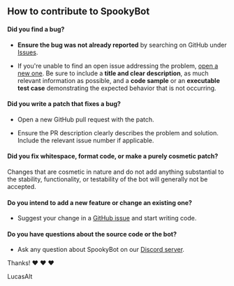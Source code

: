 ## How to contribute to SpookyBot

#### **Did you find a bug?**

* **Ensure the bug was not already reported** by searching on GitHub under [Issues](https://github.com/LucasCtrl/spookyBot/issues).

* If you're unable to find an open issue addressing the problem, [open a new one](https://github.com/LucasCtrl/spookyBot/issues/new). Be sure to include a **title and clear description**, as much relevant information as possible, and a **code sample** or an **executable test case** demonstrating the expected behavior that is not occurring.

#### **Did you write a patch that fixes a bug?**

* Open a new GitHub pull request with the patch.

* Ensure the PR description clearly describes the problem and solution. Include the relevant issue number if applicable.

#### **Did you fix whitespace, format code, or make a purely cosmetic patch?**

Changes that are cosmetic in nature and do not add anything substantial to the stability, functionality, or testability of the bot will generally not be accepted.

#### **Do you intend to add a new feature or change an existing one?**

* Suggest your change in a [GitHub issue](https://github.com/LucasCtrl/spookyBot/issues) and start writing code.

#### **Do you have questions about the source code or the bot?**

* Ask any question about SpookyBot on our [Discord server](https://discord.gg/nEDcagb).


Thanks! :heart: :heart: :heart:

LucasAlt